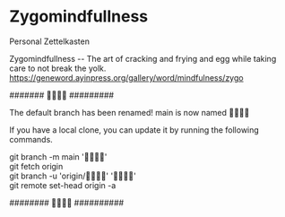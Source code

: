 # Zygomindfullness

Personal Zettelkasten


Zygomindfullness -- The art of cracking and frying and egg while taking care to not break the yolk.
https://geneword.ayinpress.org/gallery/word/mindfulness/zygo




#######  #########

The default branch has been renamed!
main is now named 

If you have a local clone, you can update it by running the following commands.

git branch -m main '' <br>
git fetch origin <br>
git branch -u 'origin/' '' <br>
git remote set-head origin -a <br>

########  ##########

